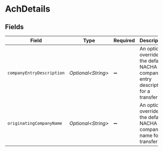 # AchDetails


## Fields

| Field                                                                               | Type                                                                                | Required                                                                            | Description                                                                         | Example                                                                             |
| ----------------------------------------------------------------------------------- | ----------------------------------------------------------------------------------- | ----------------------------------------------------------------------------------- | ----------------------------------------------------------------------------------- | ----------------------------------------------------------------------------------- |
| `companyEntryDescription`                                                           | *Optional\<String>*                                                                 | :heavy_minus_sign:                                                                  | An optional override of the default NACHA company entry description for a transfer. | Gym dues                                                                            |
| `originatingCompanyName`                                                            | *Optional\<String>*                                                                 | :heavy_minus_sign:                                                                  | An optional override of the default NACHA company name for a transfer.              | Whole Body Fit                                                                      |